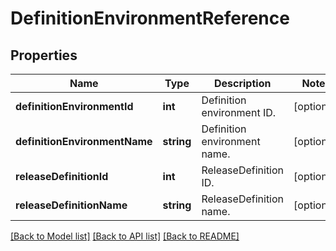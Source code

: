 # DefinitionEnvironmentReference

## Properties
Name | Type | Description | Notes
------------ | ------------- | ------------- | -------------
**definitionEnvironmentId** | **int** | Definition environment ID. | [optional] 
**definitionEnvironmentName** | **string** | Definition environment name. | [optional] 
**releaseDefinitionId** | **int** | ReleaseDefinition ID. | [optional] 
**releaseDefinitionName** | **string** | ReleaseDefinition name. | [optional] 

[[Back to Model list]](../README.md#documentation-for-models) [[Back to API list]](../README.md#documentation-for-api-endpoints) [[Back to README]](../README.md)


